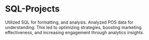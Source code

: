 # SQL-Projects

Utilized SQL for formatting, and analysis. Analyzed POS data for understanding. This led to optimizing strategies, boosting marketing effectiveness, and increasing engagement through analytics insights.
